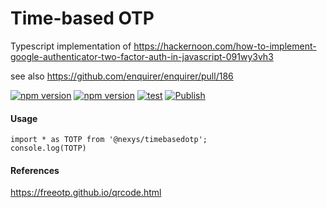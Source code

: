 # Time-based OTP

Typescript implementation of https://hackernoon.com/how-to-implement-google-authenticator-two-factor-auth-in-javascript-091wy3vh3

see also https://github.com/enquirer/enquirer/pull/186

[![npm version](https://badge.fury.io/js/%40nexys%2Ftimebasedotp.svg)](https://www.npmjs.com/package/@nexys/timebasedotp)
[![npm version](https://img.shields.io/npm/v/@nexys/timebasedotp.svg)](https://www.npmjs.com/package/@nexys/timebasedotp)
[![test](https://github.com/Nexysweb/time-based-otp/actions/workflows/test.yml/badge.svg)](https://github.com/Nexysweb/time-based-otp/actions/workflows/test.yml)
[![Publish](https://github.com/Nexysweb/time-based-otp/actions/workflows/publish.yml/badge.svg)](https://github.com/Nexysweb/time-based-otp/actions/workflows/publish.yml)

#### Usage

```
import * as TOTP from '@nexys/timebasedotp';
console.log(TOTP)
```

#### References

https://freeotp.github.io/qrcode.html
